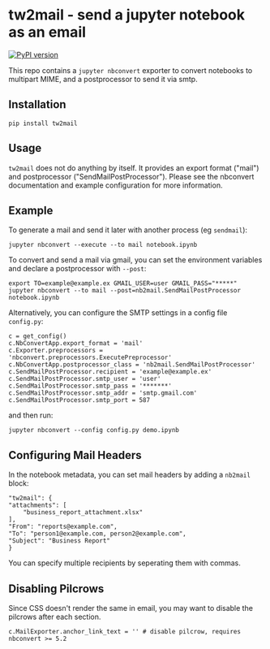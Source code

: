# tw2mail - send a jupyter notebook as an email

[![PyPI version](https://badge.fury.io/py/nb2mail.svg)](https://badge.fury.io/py/nb2mail)

This repo contains a `jupyter nbconvert` exporter to convert notebooks to multipart MIME, and a postprocessor to
send it via smtp.

## Installation

    pip install tw2mail

## Usage

`tw2mail` does not do anything by itself. It provides an export format
("mail") and postprocessor ("SendMailPostProcessor"). Please see the nbconvert
documentation and example configuration for more information.

## Example

To generate a mail and send it later with another process (eg `sendmail`):

    jupyter nbconvert --execute --to mail notebook.ipynb

To convert and send a mail via gmail, you can set the environment
variables and declare a postprocessor with `--post`:

    export TO=example@example.ex GMAIL_USER=user GMAIL_PASS="*****"
    jupyter nbconvert --to mail --post=nb2mail.SendMailPostProcessor notebook.ipynb

Alternatively, you can configure the SMTP settings in a config file `config.py`:

    c = get_config()
    c.NbConvertApp.export_format = 'mail'
    c.Exporter.preprocessors = 'nbconvert.preprocessors.ExecutePreprocessor'
    c.NbConvertApp.postprocessor_class = 'nb2mail.SendMailPostProcessor'
    c.SendMailPostProcessor.recipient = 'example@example.ex'
    c.SendMailPostProcessor.smtp_user = 'user'
    c.SendMailPostProcessor.smtp_pass = '*******'
    c.SendMailPostProcessor.smtp_addr = 'smtp.gmail.com'
    c.SendMailPostProcessor.smtp_port = 587

and then run:

    jupyter nbconvert --config config.py demo.ipynb

## Configuring Mail Headers

In the notebook metadata, you can set mail headers by adding a `nb2mail` block:

    "tw2mail": {
    "attachments": [
        "business_report_attachment.xlsx"
    ],
    "From": "reports@example.com",
    "To": "person1@example.com, person2@example.com",
    "Subject": "Business Report"
    }

You can specify multiple recipients by seperating them with commas.

## Disabling Pilcrows

Since CSS doesn't render the same in email, you may want to disable the pilcrows after each section.

    c.MailExporter.anchor_link_text = '' # disable pilcrow, requires nbconvert >= 5.2
